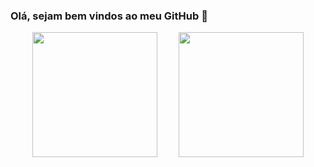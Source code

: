 ### Olá, sejam bem vindos ao meu GitHub 👋

<div style="display: flex; align-items: center; justify-content: space-evenly;">
  <img height="200" src="https://github-readme-stats.vercel.app/api/top-langs/?username=LucBonnet&layout=compact&theme=dark" />
  <img height="200" src="https://github-readme-stats.vercel.app/api?username=LucBonnet&show_icons=true&theme=dark" />
</div>
